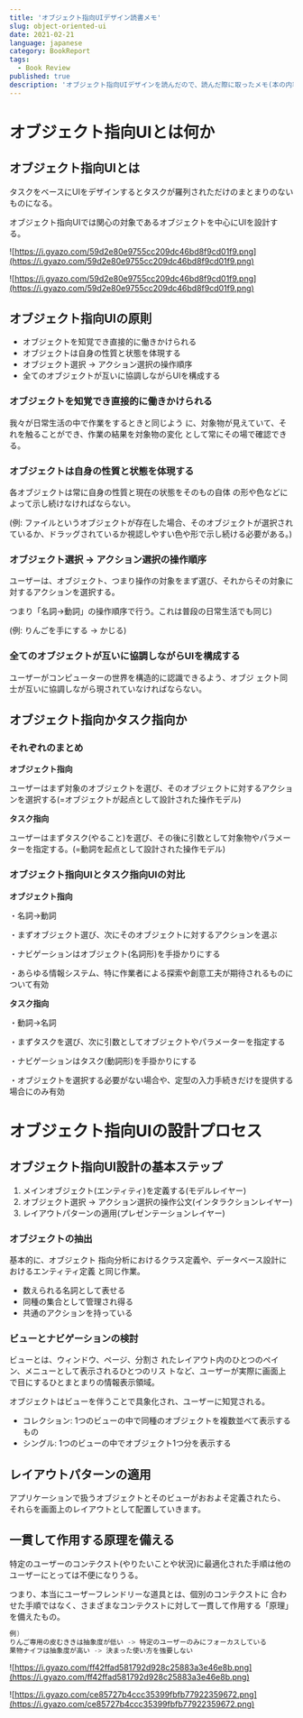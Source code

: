 ```yaml
---
title: 'オブジェクト指向UIデザイン読書メモ'
slug: object-oriented-ui
date: 2021-02-21
language: japanese
category: BookReport
tags:
  - Book Review
published: true
description: 'オブジェクト指向UIデザインを読んだので、読んだ際に取ったメモ(本の内容で大切かなと自分で思った箇所のまとめ)'
---
```


# オブジェクト指向UIとは何か

## オブジェクト指向UIとは

タスクをベースにUIをデザインするとタスクが羅列されただけのまとまりのないものになる。

オブジェクト指向UIでは関心の対象であるオブジェクトを中心にUIを設計する。

![https://i.gyazo.com/59d2e80e9755cc209dc46bd8f9cd01f9.png](https://i.gyazo.com/59d2e80e9755cc209dc46bd8f9cd01f9.png)

![https://i.gyazo.com/59d2e80e9755cc209dc46bd8f9cd01f9.png](https://i.gyazo.com/59d2e80e9755cc209dc46bd8f9cd01f9.png)

## オブジェクト指向UIの原則

- オブジェクトを知覚でき直接的に働きかけられる
- オブジェクトは自身の性質と状態を体現する
- オブジェクト選択 → アクション選択の操作順序
- 全てのオブジェクトが互いに協調しながらUIを構成する

### オブジェクトを知覚でき直接的に働きかけられる

我々が日常生活の中で作業をするときと同じよう に、対象物が見えていて、それを触ることができ、作業の結果を対象物の変化 として常にその場で確認できる。

### オブジェクトは自身の性質と状態を体現する

各オブジェクトは常に自身の性質と現在の状態をそのもの自体 の形や色などによって示し続けなければならない。

(例: ファイルというオブジェクトが存在した場合、そのオブジェクトが選択されているか、ドラッグされているか視認しやすい色や形で示し続ける必要がある。)

### オブジェクト選択 → アクション選択の操作順序

ユーザーは、オブジェクト、つまり操作の対象をまず選び、それからその対象に対するアクションを選択する。

つまり「名詞→動詞」の操作順序で行う。これは普段の日常生活でも同じ)

(例: りんごを手にする → かじる)

### 全てのオブジェクトが互いに協調しながらUIを構成する

ユーザーがコンピューターの世界を構造的に認識できるよう、オブジ ェクト同士が互いに協調しながら現されていなければならない。

## オブジェクト指向かタスク指向か

### それぞれのまとめ

**オブジェクト指向** 

ユーザーはまず対象のオブジェクトを選び、そのオブジェクトに対するアクションを選択する(=オブジェクトが起点として設計された操作モデル)

**タスク指向** 

ユーザーはまずタスク(やること)を選び、その後に引数として対象物やパラメーターを指定する。(=動詞を起点として設計された操作モデル)

### オブジェクト指向UIとタスク指向UIの対比

**オブジェクト指向** 

・名詞→動詞

・まずオブジェクト選び、次にそのオブジェクトに対するアクションを選ぶ

・ナビゲーションはオブジェクト(名詞形)を手掛かりにする

・あらゆる情報システム、特に作業者による探索や創意工夫が期待されるものについて有効

**タスク指向** 

・動詞→名詞

・まずタスクを選び、次に引数としてオブジェクトやパラメーターを指定する

・ナビゲーションはタスク(動詞形)を手掛かりにする

・オブジェクトを選択する必要がない場合や、定型の入力手続きだけを提供する場合にのみ有効

# オブジェクト指向UIの設計プロセス

## オブジェクト指向UI設計の基本ステップ

1. メインオブジェクト(エンティティ)を定義する(モデルレイヤー)
2. オブジェクト選択 → アクション選択の操作公文(インタラクションレイヤー)
3. レイアウトパターンの適用(プレゼンテーションレイヤー)

### オブジェクトの抽出

基本的に、オブジェクト 指向分析におけるクラス定義や、データベース設計におけるエンティティ定義 と同じ作業。

- 数えられる名詞として表せる
- 同種の集合として管理され得る
- 共通のアクションを持っている

### ビューとナビゲーションの検討

ビューとは、ウィンドウ、ページ、分割さ れたレイアウト内のひとつのペイン、メニューとして表示されるひとつのリス トなど、ユーザーが実際に画面上で目にするひとまとまりの情報表示領域。

オブジェクトはビューを伴うことで具象化され、ユーザーに知覚される。

- コレクション: 1つのビューの中で同種のオブジェクトを複数並べて表示するもの
- シングル: 1つのビューの中でオブジェクト1つ分を表示する

## レイアウトパターンの適用

アプリケーションで扱うオブジェクトとそのビューがおおよそ定義されたら、 それらを画面上のレイアウトとして配置していきます。

## 一貫して作用する原理を備える

特定のユーザーのコンテクスト(やりたいことや状況)に最適化された手順は他のユーザーにとっては不便になりうる。

つまり、本当にユーザーフレンドリーな道具とは、個別のコンテクストに 合わせた手順ではなく、さまざまなコンテクストに対して一貫して作用する「原理」を備えたもの。

```go
例)
りんご専用の皮むききは抽象度が低い -> 特定のユーザーのみにフォーカスしている
果物ナイフは抽象度が高い -> 決まった使い方を強要しない
```

![https://i.gyazo.com/ff42ffad581792d928c25883a3e46e8b.png](https://i.gyazo.com/ff42ffad581792d928c25883a3e46e8b.png)

![https://i.gyazo.com/ce85727b4ccc35399fbfb77922359672.png](https://i.gyazo.com/ce85727b4ccc35399fbfb77922359672.png)
